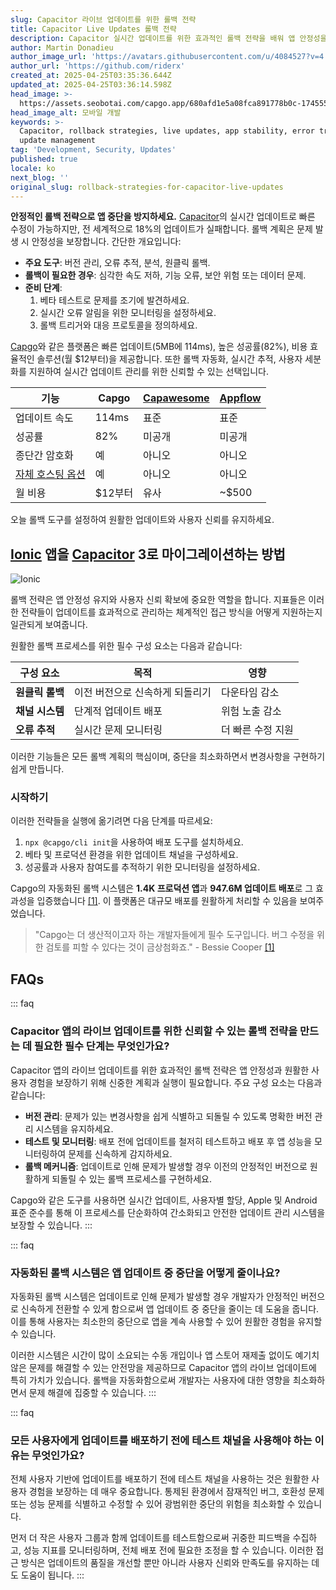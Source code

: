 ```yaml
---
slug: Capacitor 라이브 업데이트를 위한 롤백 전략
title: Capacitor Live Updates 롤백 전략
description: Capacitor 실시간 업데이트를 위한 효과적인 롤백 전략을 배워 앱 안정성을 보장하고 업데이트 중 사용자 중단을 최소화하세요.
author: Martin Donadieu
author_image_url: 'https://avatars.githubusercontent.com/u/4084527?v=4'
author_url: 'https://github.com/riderx'
created_at: 2025-04-25T03:35:36.644Z
updated_at: 2025-04-25T03:36:14.598Z
head_image: >-
  https://assets.seobotai.com/capgo.app/680afd1e5a08fca891778b0c-1745552174598.jpg
head_image_alt: 모바일 개발
keywords: >-
  Capacitor, rollback strategies, live updates, app stability, error tracking,
  update management
tag: 'Development, Security, Updates'
published: true
locale: ko
next_blog: ''
original_slug: rollback-strategies-for-capacitor-live-updates
---
```

**안정적인 롤백 전략으로 앱 중단을 방지하세요.** [Capacitor](https://capacitorjs.com/)의 실시간 업데이트로 빠른 수정이 가능하지만, 전 세계적으로 18%의 업데이트가 실패합니다. 롤백 계획은 문제 발생 시 안정성을 보장합니다. 간단한 개요입니다:

-   **주요 도구**: 버전 관리, 오류 추적, 분석, 원클릭 롤백.
-   **롤백이 필요한 경우**: 심각한 속도 저하, 기능 오류, 보안 위험 또는 데이터 문제.
-   **준비 단계**:
    1.  베타 테스트로 문제를 조기에 발견하세요.
    2.  실시간 오류 알림을 위한 모니터링을 설정하세요.
    3.  롤백 트리거와 대응 프로토콜을 정의하세요.

[Capgo](https://capgo.app/)와 같은 플랫폼은 빠른 업데이트(5MB에 114ms), 높은 성공률(82%), 비용 효율적인 솔루션(월 $12부터)을 제공합니다. 또한 롤백 자동화, 실시간 추적, 사용자 세분화를 지원하여 실시간 업데이트 관리를 위한 신뢰할 수 있는 선택입니다.

| **기능** | **Capgo** | **[Capawesome](https://capawesome.io/)** | **[Appflow](https://ionic.io/appflow/)** |
| --- | --- | --- | --- |
| 업데이트 속도 | 114ms | 표준 | 표준 |
| 성공률 | 82% | 미공개 | 미공개 |
| 종단간 암호화 | 예 | 아니오 | 아니오 |
| [자체 호스팅 옵션](https://capgo.app/blog/self-hosted-capgo/) | 예 | 아니오 | 아니오 |
| 월 비용 | $12부터 | 유사 | ~$500 |

오늘 롤백 도구를 설정하여 원활한 업데이트와 사용자 신뢰를 유지하세요.

## [Ionic](https://ionicframework.com/) 앱을 [Capacitor](https://capacitorjs.com/) 3로 마이그레이션하는 방법

![Ionic](https://assets.seobotai.com/capgo.app/680afd1e5a08fca891778b0c/e144b5b930d9d793c665f9f08c6b1196.jpg)

롤백 전략은 앱 안정성 유지와 사용자 신뢰 확보에 중요한 역할을 합니다. 지표들은 이러한 전략들이 업데이트를 효과적으로 관리하는 체계적인 접근 방식을 어떻게 지원하는지 일관되게 보여줍니다.

원활한 롤백 프로세스를 위한 필수 구성 요소는 다음과 같습니다:

| 구성 요소 | 목적 | 영향 |
| --- | --- | --- |
| **원클릭 롤백** | 이전 버전으로 신속하게 되돌리기 | 다운타임 감소 |
| **채널 시스템** | 단계적 업데이트 배포 | 위험 노출 감소 |
| **오류 추적** | 실시간 문제 모니터링 | 더 빠른 수정 지원 |

이러한 기능들은 모든 롤백 계획의 핵심이며, 중단을 최소화하면서 변경사항을 구현하기 쉽게 만듭니다.

### 시작하기

이러한 전략들을 실행에 옮기려면 다음 단계를 따르세요:

1.  `npx @capgo/cli init`을 사용하여 배포 도구를 설치하세요.
2.  베타 및 프로덕션 환경을 위한 업데이트 채널을 구성하세요.
3.  성공률과 사용자 참여도를 추적하기 위한 모니터링을 설정하세요.

Capgo의 자동화된 롤백 시스템은 **1.4K 프로덕션 앱**과 **947.6M 업데이트 배포**로 그 효과성을 입증했습니다 [\[1\]](https://capgo.app/). 이 플랫폼은 대규모 배포를 원활하게 처리할 수 있음을 보여주었습니다.

> "Capgo는 더 생산적이고자 하는 개발자들에게 필수 도구입니다. 버그 수정을 위한 검토를 피할 수 있다는 것이 금상첨화죠." - Bessie Cooper [\[1\]](https://capgo.app/)

## FAQs

::: faq
### Capacitor 앱의 라이브 업데이트를 위한 신뢰할 수 있는 롤백 전략을 만드는 데 필요한 필수 단계는 무엇인가요?

Capacitor 앱의 라이브 업데이트를 위한 효과적인 롤백 전략은 앱 안정성과 원활한 사용자 경험을 보장하기 위해 신중한 계획과 실행이 필요합니다. 주요 구성 요소는 다음과 같습니다:

-   **버전 관리**: 문제가 있는 변경사항을 쉽게 식별하고 되돌릴 수 있도록 명확한 버전 관리 시스템을 유지하세요.
-   **테스트 및 모니터링**: 배포 전에 업데이트를 철저히 테스트하고 배포 후 앱 성능을 모니터링하여 문제를 신속하게 감지하세요.
-   **롤백 메커니즘**: 업데이트로 인해 문제가 발생할 경우 이전의 안정적인 버전으로 원활하게 되돌릴 수 있는 롤백 프로세스를 구현하세요.

Capgo와 같은 도구를 사용하면 실시간 업데이트, 사용자별 할당, Apple 및 Android 표준 준수를 통해 이 프로세스를 단순화하여 간소화되고 안전한 업데이트 관리 시스템을 보장할 수 있습니다.
:::

::: faq
### 자동화된 롤백 시스템은 앱 업데이트 중 중단을 어떻게 줄이나요?

자동화된 롤백 시스템은 업데이트로 인해 문제가 발생할 경우 개발자가 안정적인 버전으로 신속하게 전환할 수 있게 함으로써 앱 업데이트 중 중단을 줄이는 데 도움을 줍니다. 이를 통해 사용자는 최소한의 중단으로 앱을 계속 사용할 수 있어 원활한 경험을 유지할 수 있습니다.

이러한 시스템은 시간이 많이 소요되는 수동 개입이나 앱 스토어 재제출 없이도 예기치 않은 문제를 해결할 수 있는 안전망을 제공하므로 Capacitor 앱의 라이브 업데이트에 특히 가치가 있습니다. 롤백을 자동화함으로써 개발자는 사용자에 대한 영향을 최소화하면서 문제 해결에 집중할 수 있습니다.
:::

::: faq
### 모든 사용자에게 업데이트를 배포하기 전에 테스트 채널을 사용해야 하는 이유는 무엇인가요?

전체 사용자 기반에 업데이트를 배포하기 전에 테스트 채널을 사용하는 것은 원활한 사용자 경험을 보장하는 데 매우 중요합니다. 통제된 환경에서 잠재적인 버그, 호환성 문제 또는 성능 문제를 식별하고 수정할 수 있어 광범위한 중단의 위험을 최소화할 수 있습니다.

먼저 더 작은 사용자 그룹과 함께 업데이트를 테스트함으로써 귀중한 피드백을 수집하고, 성능 지표를 모니터링하며, 전체 배포 전에 필요한 조정을 할 수 있습니다. 이러한 접근 방식은 업데이트의 품질을 개선할 뿐만 아니라 사용자 신뢰와 만족도를 유지하는 데도 도움이 됩니다.
:::
